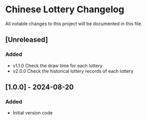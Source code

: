 # Chinese Lottery Changelog

All notable changes to this project will be documented in this file.

## [Unreleased]

### Added

- v1.1.0 Check the draw time for each lottery
- v2.0.0 Check the historical lottery records of each lottery

## [1.0.0] - 2024-08-20

### Added

- Initial version code
